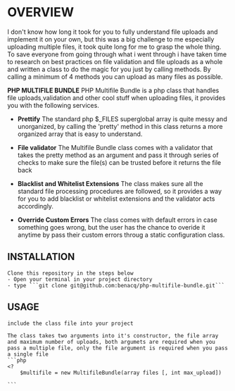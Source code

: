 # OVERVIEW
I don't know how long it took for you to fully understand file uploads and implement it on your own, but this was a big challenge to me especially uploading multiple files, it took quite long for me to grasp the whole thing.
To save everyone from going through what i went through i have taken time to research on best practices on file validation and file uploads as a whole and written a class to do the magic for you just by calling methods.
By calling a minimum of 4 methods you can upload as many files as possible.

__PHP MULTIFILE BUNDLE__ PHP Multifile Bundle is a php class that handles file uploads,validation and other cool stuff when uploading files, it provides you with the following services.

- __Prettify__ The standard php $_FILES superglobal array is quite messy and unorganized, by calling the 'pretty' method in this class returns a more organized array that is easy to understand.

- __File validator__ The Multifile Bundle class comes with a validator that takes the pretty method as an argument and pass it through series of checks to make sure the file(s) can be trusted before it returns the file back

- __Blacklist and Whitelist Extensions__ The class makes sure all the standard file processing procedures are followed, so it provides a way for you to add blacklist or whitelist extensions and the validator acts accordingly.

- __Override Custom Errors__ The class comes with default errors in case something goes wrong, but the user has the chance to overide it anytime by pass their custom errors throug a static configuration class.

## INSTALLATION
    Clone this repository in the steps below
    - Open your terminal in your project directory
    - type ```git clone git@github.com:benacq/php-multifile-bundle.git```
## USAGE
    include the class file into your project 

    The class takes two arguments into it's constructor, the file array and maximum number of uploads, both argumets are required when you pass a multiple file, only the file argument is required when you pass a single file 
    ```php
    <?
        $multifile = new MultifileBundle(array files [, int max_upload])
    
    ```
    


